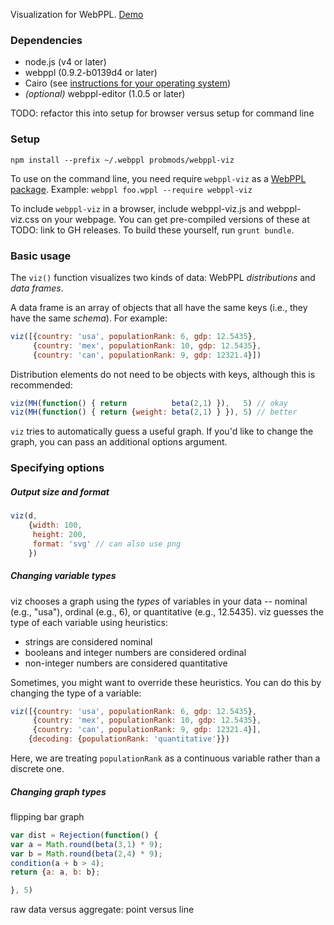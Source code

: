 Visualization for WebPPL. [Demo](http://probmods.github.io/webppl-viz/)

### Dependencies

- node.js (v4 or later)
- webppl (0.9.2-b0139d4 or later)
- Cairo (see [instructions for your operating system](https://github.com/Automattic/node-canvas/#installation))
- *(optional)* webppl-editor (1.0.5 or later)

TODO: refactor this into setup for browser versus setup for command line

### Setup

```
npm install --prefix ~/.webppl probmods/webppl-viz
```

To use on the command line, you need require `webppl-viz` as a [WebPPL package](http://docs.webppl.org/en/master/packages.html#webppl-packages). Example: `webppl foo.wppl --require webppl-viz`

To include `webppl-viz` in a browser, include webppl-viz.js and webppl-viz.css on your webpage.
You can get pre-compiled versions of these at TODO: link to GH releases.
To build these yourself, run `grunt bundle`.

### Basic usage

The `viz()` function visualizes two kinds of data: WebPPL *distributions* and *data frames*.

A data frame is an array of objects that all have the same keys (i.e., they have the same *schema*).
For example:

```javascript
viz([{country: 'usa', populationRank: 6, gdp: 12.5435},
     {country: 'mex', populationRank: 10, gdp: 12.5435},
     {country: 'can', populationRank: 9, gdp: 12321.4}])
```

Distribution elements do not need to be objects with keys, although this is recommended:

```javascript
viz(MH(function() { return          beta(2,1) }),   5) // okay
viz(MH(function() { return {weight: beta(2,1) } }), 5) // better
```

`viz` tries to automatically guess a useful graph.
If you'd like to change the graph, you can pass an additional options argument.

### Specifying options

##### Output size and format

```js
viz(d,
    {width: 100,
     height: 200,
     format: 'svg' // can also use png
    })
```
##### Changing variable types

viz chooses a graph using the *types* of variables in your data -- nominal (e.g., "usa"), ordinal (e.g., 6), or quantitative (e.g., 12.5435).
viz guesses the type of each variable using heuristics:

- strings are considered nominal
- booleans and integer numbers are considered ordinal
- non-integer numbers are considered quantitative

Sometimes, you might want to override these heuristics.
You can do this by changing the type of a variable:

```js
viz([{country: 'usa', populationRank: 6, gdp: 12.5435},
     {country: 'mex', populationRank: 10, gdp: 12.5435},
     {country: 'can', populationRank: 9, gdp: 12321.4}],
    {decoding: {populationRank: 'quantitative'}})
```
Here, we are treating `populationRank` as a continuous variable rather than a discrete one.

##### Changing graph types

flipping bar graph

```js
var dist = Rejection(function() { 
var a = Math.round(beta(3,1) * 9);
var b = Math.round(beta(2,4) * 9);
condition(a + b > 4);
return {a: a, b: b};

}, 5)
```



raw data versus aggregate: point versus line
